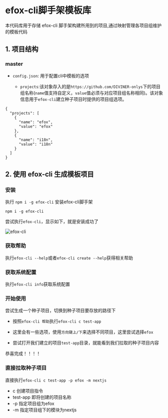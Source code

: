 # efox-cli脚手架模板库
本代码库用于存储 efox-cli 脚手架构建所用到的项目,通过映射管理各项目组维护的模板代码
## 1. 项目结构

### master
- `config.json`: 用于配置cli中模板的选项

  * `projects`:该对象存入的是`https://github.com/DIVINER-onlys`下的项目组名称(`name`值支持自定义，`value`值必须与对应项目组名称相同)。该对象信息用于`efox-cli`建立种子项目时提供的项目组选项。
```
{
  "projects": [
    {
      "name": "efox",
      "value": "efox"
    },
    {
      "name": "i18n",
      "value": "i18n"
    }
  ]
}
```

## 2. 使用 efox-cli 生成模板项目
### 安装
执行 `npm i -g efox-cli` 安装efox-cli脚手架
```
npm i -g efox-cli
```

尝试执行`efox-cli`，显示如下，就是安装成功了

![efox-cli](https://s1.ax1x.com/2020/03/20/8clrhd.png)

### 获取帮助
执行`efox-cli --help`或者`efox-cli create --help`获得相关帮助

<!-- ![efox-cli help](https://s1.ax1x.com/2020/03/20/8clw7D.png) -->

### 获取系统配置
执行`efox-cli info`获取系统配置

<!-- ![efox-cli info](https://s1.ax1x.com/2020/03/20/8clBAe.md.png) -->


### 开始使用
尝试生成一个种子项目，切换到种子项目要存放的路径下

* 按照`efox-cli 帮助`执行`efox-cli c test-app`

<!-- ![efox-cli create](https://s1.ax1x.com/2020/03/20/8clNX6.png) -->

* 这里会有一些选项，使用`方向键上/下`来选择不同项目，这里尝试选择`efox`

<!-- ![efox-cli create](https://s1.ax1x.com/2020/03/20/8cld0O.png) -->

<!-- * 这里可以选自己需要的模板代码，`方向键上/下`选择`nextjs` -->

<!-- ![efox-cli create](https://s1.ax1x.com/2020/03/20/8cl61I.png) -->

* 尝试打开我们建立的项目`test-app`目录，就能看到我们拉取的种子项目内容

恭喜完成！！！！

### 直接拉取种子项目
直接执行`efox-cli c test-app -p efox -m nextjs`
* c 创建项目指令
* test-app 即将创建的项目名称
* -p 指定项目组为efox
* -m 指定项目组下的模块为nextjs



